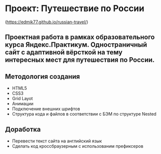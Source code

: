 # Проект: Путешествие по России
(https://edmik77.github.io/russian-travel/)

## Проектная работа в рамках образовательного курса Яндекс.Практикум. Одностраничный сайт с адаптивной вёрсткой на тему интересных мест для путешествия по России.

## Методология создания
 - HTML5
 - CSS3
 - Grid Layot
 - Анимации
 - Подключение внешних шрифтов
 - Структура кода и файлов в соответствии с БЭМ по структуре Nested

 ## Доработка
 - Перевести текст сайта на английский язык
 - Сделать код кроссбраузерным с использованим префиксеров
